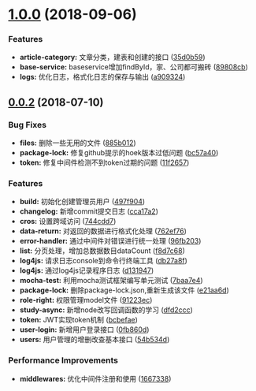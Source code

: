 <a name="1.0.0"></a>
# [1.0.0](https://github.com/morehao/express-restfulApi/compare/v0.0.2...v1.0.0) (2018-09-06)


### Features

* **article-category:** 文章分类，建表和创建的接口 ([35d0b59](https://github.com/morehao/express-restfulApi/commit/35d0b59))
* **base-service:** baseservice增加findById，家、公司都可搬砖 ([89808cb](https://github.com/morehao/express-restfulApi/commit/89808cb))
* **logs:** 优化日志，格式化日志的保存与输出 ([a909324](https://github.com/morehao/express-restfulApi/commit/a909324))



<a name="0.0.2"></a>
## [0.0.2](https://github.com/morehao/express-restfulApi/compare/v0.0.1...v0.0.2) (2018-07-10)


### Bug Fixes

* **files:** 删除一些无用的文件 ([885b012](https://github.com/morehao/express-restfulApi/commit/885b012))
* **package-lock:** 修复github提示的hoek版本过低问题 ([bc57a40](https://github.com/morehao/express-restfulApi/commit/bc57a40))
* **token:** 修复中间件检测不到token过期的问题 ([11f2657](https://github.com/morehao/express-restfulApi/commit/11f2657))


### Features

* **build:** 初始化创建管理员用户 ([497f904](https://github.com/morehao/express-restfulApi/commit/497f904))
* **changelog:** 新增commit提交日志 ([cca17a2](https://github.com/morehao/express-restfulApi/commit/cca17a2))
* **cros:** 设置跨域访问 ([744cdd7](https://github.com/morehao/express-restfulApi/commit/744cdd7))
* **data-return:** 对返回的数据进行格式化处理 ([762ef76](https://github.com/morehao/express-restfulApi/commit/762ef76))
* **error-handler:** 通过中间件对错误进行统一处理 ([96fb203](https://github.com/morehao/express-restfulApi/commit/96fb203))
* **list:** 分页处理，增加总数据数目dataCount ([f8d7c68](https://github.com/morehao/express-restfulApi/commit/f8d7c68))
* **log4js:** 请求日志console到命令行终端工具 ([db27a8f](https://github.com/morehao/express-restfulApi/commit/db27a8f))
* **log4js:** 通过log4js记录程序日志 ([d131947](https://github.com/morehao/express-restfulApi/commit/d131947))
* **mocha-test:** 利用mocha测试框架编写单元测试 ([7baa7e4](https://github.com/morehao/express-restfulApi/commit/7baa7e4))
* **package-lock:** 删除package-lock.json,重新生成该文件 ([e21aa6d](https://github.com/morehao/express-restfulApi/commit/e21aa6d))
* **role-right:** 权限管理model文件 ([91223ec](https://github.com/morehao/express-restfulApi/commit/91223ec))
* **study-async:** 新增node改写回调函数的学习 ([dfd2ccc](https://github.com/morehao/express-restfulApi/commit/dfd2ccc))
* **token:** JWT实现token机制 ([bcbefae](https://github.com/morehao/express-restfulApi/commit/bcbefae))
* **user-login:** 新增用户登录接口 ([0fb860d](https://github.com/morehao/express-restfulApi/commit/0fb860d))
* **users:** 用户管理的增删改查基本接口 ([54b534d](https://github.com/morehao/express-restfulApi/commit/54b534d))


### Performance Improvements

* **middlewares:** 优化中间件注册和使用 ([1667338](https://github.com/morehao/express-restfulApi/commit/1667338))



